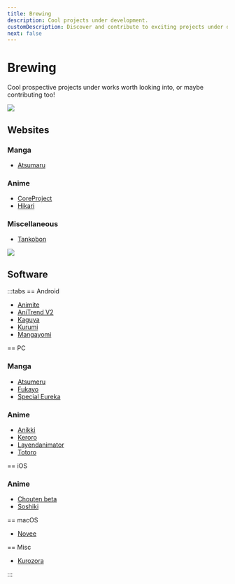 ```yaml
---
title: Brewing
description: Cool projects under development.
customDescription: Discover and contribute to exciting projects under development! Enhance your manga and anime experience with these upcoming websites and software.
next: false
---
```

# Brewing
Cool prospective projects under works worth looking into, or maybe contributing too!
<br>

![](/banner/sites.png)

## Websites

### Manga
- [Atsumaru](https://atsu.moe/) <Badge type="info" icon="i-octicon-mark-github" text="Github" link="https://github.com/TheUndo/Atsumaru" /><Badge type="info" text="Mangasee" />

### Anime
- [CoreProject](https://coreproject.moe/anime) <Badge type="info" icon="i-octicon-mark-github" text="Github" link="https://github.com/baseplate-admin/CoreProject" />
- [Hikari](https://hikari-anime.com/) 

### Miscellaneous
- [Tankobon](https://tankobon.net/) <Badge type="info" icon="i-octicon-mark-github" text="Github" link="https://github.com/crxssed7/tankobon" />


![](/banner/software.png)

## Software

:::tabs
== Android

- [Animite](https://github.com/imashnake0/Animite)
- [AniTrend V2](https://github.com/AniTrend/anitrend-v2)
- [Kaguya](https://github.com/hoangvu12/kaguya-app/)
- [Kurumi](https://play.google.com/store/apps/details?id=com.subrotokumar.kurumi)
- [Mangayomi](https://github.com/kodjodevf/mangayomi)

== PC

### Manga
- [Atsumeru](https://github.com/AtsumeruDev/Atsumeru) <Badge type="info" icon="i-octicon-globe" text="Web" link="https://atsumeru.xyz/" />
- [Fukayo](https://github.com/JiPaix/Fukayo/)
- [Special Eureka](https://github.com/tonymushah/special-eureka)

### Anime
- [Anikki](https://github.com/Kylart/Anikki)
- [Keroro](https://github.com/hotsno/keroro)
- [Layendanimator](https://github.com/Layendan/Layendanimator)
- [Totoro](https://github.com/insomniachi/Totoro)


== iOS

### Anime
- [Chouten beta](https://testflight.apple.com/join/Cg1rAPB8)
- [Soshiki](https://github.com/soshikimoe/soshiki-ios)

== macOS

- [Novee](https://github.com/ZhichGaming/Novee)

== Misc
- [Kurozora](https://kurozora.app/welcome) <Badge type="tip" icon="i-logos-apple-app-store" text="iOS" link="https://github.com/Kurozora/kurozora-app" /><Badge type="tip" icon="i-logos-android-icon" text="Android" link="https://github.com/Kurozora/kurozora-android" /><Badge type="tip" icon="i-logos-firefox" text="Firefox" link="https://addons.mozilla.org/en-US/firefox/addon/anime-watch-parties/" /><Badge type="tip" icon="i-logos-discord-icon" text="Discord" link="https://github.com/Kurozora/kurozora-discord-bot" />

:::
